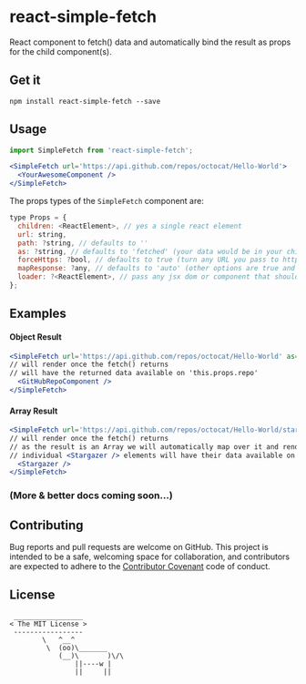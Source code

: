# react-simple-fetch

React component to fetch() data and automatically bind the result as props for the child component(s).

## Get it

```npm install react-simple-fetch --save```

## Usage

```jsx
import SimpleFetch from 'react-simple-fetch';

<SimpleFetch url='https://api.github.com/repos/octocat/Hello-World'>
  <YourAwesomeComponent />
</SimpleFetch>
```

The props types of the `SimpleFetch` component are:

```js
type Props = {
  children: <ReactElement>, // yes a single react element
  url: string,
  path: ?string, // defaults to ''
  as: ?string, // defaults to 'fetched' (your data would be in your child compoent as 'this.props.fetched')
  forceHttps: ?bool, // defaults to true (turn any URL you pass to https)
  mapResponse: ?any, // defaults to 'auto' (other options are true and false) [can usually be left on 'auto mode']
  loader: ?<ReactElement>, // pass any jsx dom or component that should be rendered while we go out and fetch the data
};
```


## Examples

#### Object Result
```jsx
<SimpleFetch url='https://api.github.com/repos/octocat/Hello-World' as='repo'>
// will render once the fetch() returns
// will have the returned data available on 'this.props.repo'
  <GitHubRepoComponent />
</SimpleFetch>
```

#### Array Result
```jsx
<SimpleFetch url='https://api.github.com/repos/octocat/Hello-World/stargazers' as='star'>
// will render once the fetch() returns
// as the result is an Array we will automatically map over it and render as many <Stargazer /> elements as necessary
// individual <Stargazer /> elements will have their data available on 'this.props.star'
  <Stargazer />
</SimpleFetch>
```

### (More & better docs coming soon...)

## Contributing

Bug reports and pull requests are welcome on GitHub. This project is intended to be a
safe, welcoming space for collaboration, and contributors are expected to adhere
to the [Contributor Covenant](http://contributor-covenant.org/) code of conduct.

## License

```
 _________________
< The MIT License >
 -----------------
        \   ^__^
         \  (oo)\_______
            (__)\       )\/\
                ||----w |
                ||     ||
```
